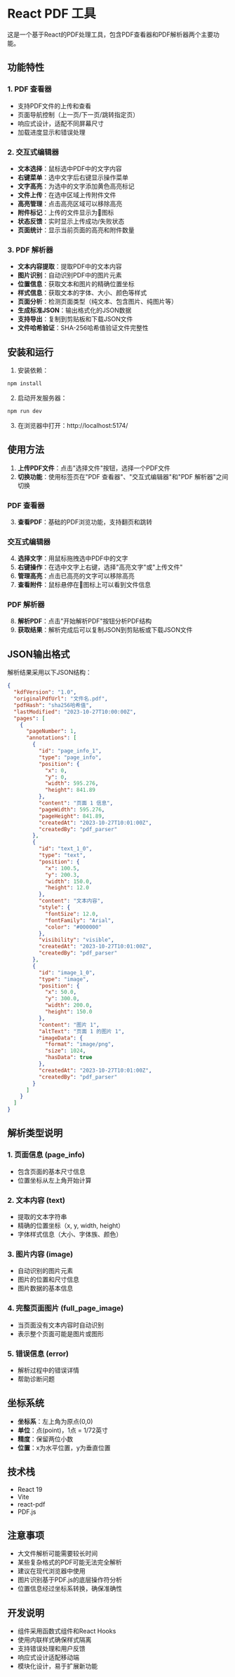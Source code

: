 # React PDF 工具

这是一个基于React的PDF处理工具，包含PDF查看器和PDF解析器两个主要功能。

## 功能特性

### 1. PDF 查看器
- 支持PDF文件的上传和查看
- 页面导航控制（上一页/下一页/跳转指定页）
- 响应式设计，适配不同屏幕尺寸
- 加载进度显示和错误处理

### 2. 交互式编辑器
- **文本选择**：鼠标选中PDF中的文字内容
- **右键菜单**：选中文字后右键显示操作菜单
- **文字高亮**：为选中的文字添加黄色高亮标记
- **文件上传**：在选中区域上传附件文件
- **高亮管理**：点击高亮区域可以移除高亮
- **附件标记**：上传的文件显示为📎图标
- **状态反馈**：实时显示上传成功/失败状态
- **页面统计**：显示当前页面的高亮和附件数量

### 3. PDF 解析器
- **文本内容提取**：提取PDF中的文本内容
- **图片识别**：自动识别PDF中的图片元素
- **位置信息**：获取文本和图片的精确位置坐标
- **样式信息**：获取文本的字体、大小、颜色等样式
- **页面分析**：检测页面类型（纯文本、包含图片、纯图片等）
- **生成标准JSON**：输出格式化的JSON数据
- **支持导出**：复制到剪贴板和下载JSON文件
- **文件哈希验证**：SHA-256哈希值验证文件完整性

## 安装和运行

1. 安装依赖：
```bash
npm install
```

2. 启动开发服务器：
```bash
npm run dev
```

3. 在浏览器中打开：http://localhost:5174/

## 使用方法

1. **上传PDF文件**：点击"选择文件"按钮，选择一个PDF文件
2. **切换功能**：使用标签页在"PDF 查看器"、"交互式编辑器"和"PDF 解析器"之间切换

### PDF 查看器
3. **查看PDF**：基础的PDF浏览功能，支持翻页和跳转

### 交互式编辑器  
4. **选择文字**：用鼠标拖拽选中PDF中的文字
5. **右键操作**：在选中文字上右键，选择"高亮文字"或"上传文件"
6. **管理高亮**：点击已高亮的文字可以移除高亮
7. **查看附件**：鼠标悬停在📎图标上可以看到文件信息

### PDF 解析器
8. **解析PDF**：点击"开始解析PDF"按钮分析PDF结构
9. **获取结果**：解析完成后可以复制JSON到剪贴板或下载JSON文件

## JSON输出格式

解析结果采用以下JSON结构：

```json
{
  "kdfVersion": "1.0",
  "originalPdfUrl": "文件名.pdf",
  "pdfHash": "sha256哈希值",
  "lastModified": "2023-10-27T10:00:00Z",
  "pages": [
    {
      "pageNumber": 1,
      "annotations": [
        {
          "id": "page_info_1",
          "type": "page_info",
          "position": {
            "x": 0,
            "y": 0,
            "width": 595.276,
            "height": 841.89
          },
          "content": "页面 1 信息",
          "pageWidth": 595.276,
          "pageHeight": 841.89,
          "createdAt": "2023-10-27T10:01:00Z",
          "createdBy": "pdf_parser"
        },
        {
          "id": "text_1_0",
          "type": "text",
          "position": {
            "x": 100.5,
            "y": 200.3,
            "width": 150.0,
            "height": 12.0
          },
          "content": "文本内容",
          "style": {
            "fontSize": 12.0,
            "fontFamily": "Arial",
            "color": "#000000"
          },
          "visibility": "visible",
          "createdAt": "2023-10-27T10:01:00Z",
          "createdBy": "pdf_parser"
        },
        {
          "id": "image_1_0",
          "type": "image",
          "position": {
            "x": 50.0,
            "y": 300.0,
            "width": 200.0,
            "height": 150.0
          },
          "content": "图片 1",
          "altText": "页面 1 的图片 1",
          "imageData": {
            "format": "image/png",
            "size": 1024,
            "hasData": true
          },
          "createdAt": "2023-10-27T10:01:00Z",
          "createdBy": "pdf_parser"
        }
      ]
    }
  ]
}
```

## 解析类型说明

### 1. 页面信息 (page_info)
- 包含页面的基本尺寸信息
- 位置坐标从左上角开始计算

### 2. 文本内容 (text)
- 提取的文本字符串
- 精确的位置坐标（x, y, width, height）
- 字体样式信息（大小、字体族、颜色）

### 3. 图片内容 (image)
- 自动识别的图片元素
- 图片的位置和尺寸信息
- 图片数据的基本信息

### 4. 完整页面图片 (full_page_image)
- 当页面没有文本内容时自动识别
- 表示整个页面可能是图片或图形

### 5. 错误信息 (error)
- 解析过程中的错误详情
- 帮助诊断问题

## 坐标系统

- **坐标系**：左上角为原点(0,0)
- **单位**：点(point)，1点 = 1/72英寸
- **精度**：保留两位小数
- **位置**：x为水平位置，y为垂直位置

## 技术栈

- React 19
- Vite
- react-pdf
- PDF.js

## 注意事项

- 大文件解析可能需要较长时间
- 某些复杂格式的PDF可能无法完全解析
- 建议在现代浏览器中使用
- 图片识别基于PDF.js的底层操作符分析
- 位置信息经过坐标系转换，确保准确性

## 开发说明

- 组件采用函数式组件和React Hooks
- 使用内联样式确保样式隔离
- 支持错误处理和用户反馈
- 响应式设计适配移动端
- 模块化设计，易于扩展新功能
